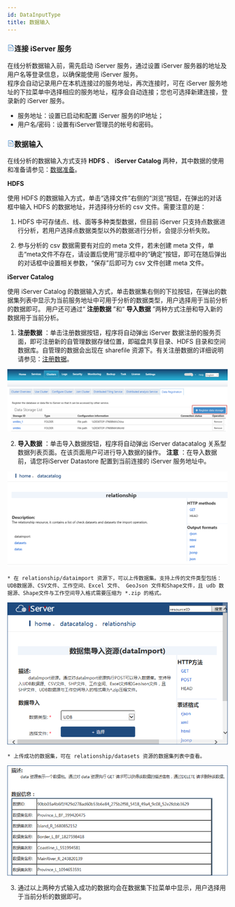 ```yaml
---
id: DataInputType
title: 数据输入
---
```

### ![](../img/read.gif)连接 iServer 服务

在线分析数据输入前，需先启动 iServer 服务，通过设置 iServer 服务器的地址及用户名等登录信息，以确保能使用 iServer 服务。  
程序会自动记录用户在本机连接过的服务地址，再次连接时，可在 iServer
服务地址的下拉菜单中选择相应的服务地址，程序会自动连接；您也可选择新建连接，登录新的 iServer 服务。

  * 服务地址：设置已启动和配置 iServer 服务的IP地址；
  * 用户名/密码：设置有iServer管理员的帐号和密码。

### ![](../img/read.gif)数据输入

在线分析的数据输入方式支持 **HDFS** 、 **iServer Catalog**
两种，其中数据的使用和准备请参见：[数据准备](DataPreparation.html)。

**HDFS**

使用 HDFS 的数据输入方式，单击“选择文件”右侧的“浏览”按钮，在弹出的对话框中输入 HDFS 的数据地址，并选择待分析的 csv 文件。需要注意的是：

  1. HDFS 中可存储点、线、面等多种类型数据，但目前 iServer 只支持点数据进行分析，若用户选择点数据类型以外的数据进行分析，会提示分析失败。  

  2. 参与分析的 csv 数据需要有对应的 meta 文件，若未创建 meta 文件，单击“meta文件不存在，请设置后使用”提示框中的“确定”按钮，即可在随后弹出的对话框中设置相关参数，“保存”后即可为 csv 文件创建 meta 文件。

**iServer Catalog**

使用 iServer Catalog
的数据输入方式，单击数据集右侧的下拉按钮，在弹出的数据集列表中显示为当前服务地址中可用于分析的数据类型，用户选择用于当前分析的数据即可。 用户还可通过“
**注册数据** ”和“ **导入数据** ”两种方式注册和导入新的数据用于当前分析。

  1. **注册数据** ：单击注册数据按钮，程序将自动弹出 iServer 数据注册的服务页面，即可注册新的自管理数据存储位置，即磁盘共享目录、HDFS 目录和空间数据库。自管理的数据会出现在 sharefile 资源下。有关注册数据的详细说明请参见：[注册数据](DataPreparation.html)。 

![](img/RegistrationDataURL.png)

  2. **导入数据** ：单击导入数据按钮，程序将自动弹出 iServer datacatalog 关系型数据列表页面。在该页面用户可进行导入数据的操作。 **注意** ：在导入数据前，请您将iServer Datastore 配置到当前连接的 iServer 服务地址中。

![](img/ImportData.png)

    * 在 relationship/dataimport 资源下，可以上传数据集。支持上传的文件类型包括：UDB数据源、CSV文件、工作空间、Excel 文件、 GeoJson 文件和Shape文件，且 udb 数据源、Shape文件与工作空间导入格式需要压缩为 *.zip 的格式。  

![](img/ImportData2.png)

    * 上传成功的数据集，可在 relationship/datasets 资源的数据集列表中查看。  

![](img/ImportDatalist.png)

  3. 通过以上两种方式输入成功的数据均会在数据集下拉菜单中显示，用户选择用于当前分析的数据即可。



